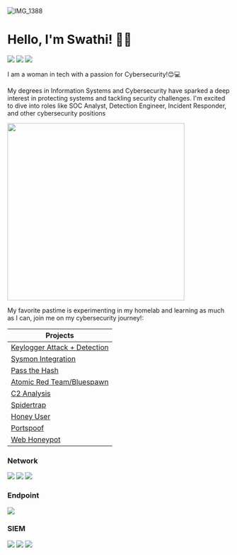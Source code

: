 ![IMG_1388](https://github.com/user-attachments/assets/2572cee0-1bb5-4390-9522-add0f7ef8dc1)
# Hello, I'm Swathi! 👋🏽
<a href="https://www.linkedin.com/in/swathi-t-b821a4190/"><img src="https://img.shields.io/badge/-LinkedIn-0072b1?&style=for-the-badge&logo=linkedin&logoColor=white" /></a>
<a href="https://medium.com/@swathitadepalli"><img src="https://img.shields.io/badge/-Medium-12100E?&style=for-the-badge&logo=medium&logoColor=white" /></a>
<a href="https://swathinator.github.io/"><img src="https://img.shields.io/badge/-Website-FF5733?&style=for-the-badge&logo=internet-explorer&logoColor=white" /></a>


I am a woman in tech with a passion for Cybersecurity!😊💻

My degrees in Information Systems and Cybersecurity have sparked a deep interest in protecting systems and tackling security challenges. I'm excited to dive into roles like SOC Analyst, Detection Engineer, Incident Responder, and other cybersecurity positions


  <img src="https://github.com/user-attachments/assets/590d457b-7f07-46ef-ad3b-e115ade309de" width="400">


My favorite pastime is experimenting in my homelab and learning as much as I can, join me on my cybersecurity journey!: 



| Projects                                       
|---------------------------------------------------------------------------|
|<a href="https://github.com/swathinator/Keylogger-Lab"> Keylogger Attack + Detection</a>|
|<a href="https://medium.com/@swathitadepalli/improving-windows-logging-visibility-in-elastic-12e2f6996e64"> Sysmon Integration </a>|
|<a href="https://github.com/swathinator/Pass-the-Hash"> Pass the Hash </a>|
|<a href="https://github.com/swathinator/Atomic-Red-Team-Bluespawn"> Atomic Red Team/Bluespawn </a>|
|<a href="https://github.com/swathinator/C2-Analysis"> C2 Analysis </a>|
|<a href="https://github.com/swathinator/Spidertrap"> Spidertrap </a>|
|<a href="https://github.com/swathinator/Honey-User"> Honey User </a>|
|<a href="https://github.com/swathinator/Portspoof"> Portspoof </a>|
|<a href="https://github.com/swathinator/Web-Honeypot"> Web Honeypot </a>|


### Network
<div>
    <img src="https://img.shields.io/badge/-Wireshark-1679A7?&style=for-the-badge&logo=Wireshark&logoColor=white" />
    <img src="https://img.shields.io/badge/-Suricata-EF3B2D?&style=for-the-badge&logo=Suricata&logoColor=white" />
    <img src="https://img.shields.io/badge/-Zeek-777BB4?&style=for-the-badge&logo=Zeek&logoColor=white" />
</div>

### Endpoint
<div>
    <img src="https://img.shields.io/badge/-Microsoft_Defender_for_Endpoint-00A4EF?&style=for-the-badge&logo=Microsoft&logoColor=white" />
</div>

### SIEM
<div>
    <img src="https://img.shields.io/badge/-Microsoft_Sentinel-0078D4?&style=for-the-badge&logo=Microsoft&logoColor=white" />
    <img src="https://img.shields.io/badge/-Splunk-000000?&style=for-the-badge&logo=Splunk&logoColor=white" />
    <img src="https://img.shields.io/badge/-Elastic-005571?&style=for-the-badge&logo=Elastic&logoColor=white" />
</div>
